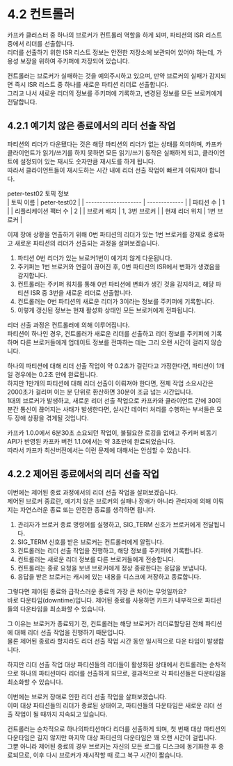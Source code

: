 # 4.2 컨트롤러

카프카 클러스터 중 하나의 브로커가 컨트롤러 역할을 하게 되며, 파티션의 ISR 리스트 중에서 리더를 선출합니다.  
리더를 선출하기 위한 ISR 리스트 정보는 안전한 저장소에 보관되어 있어야 하는데, 가용성 보장을 위하여 주키퍼에 저장되어 있습니다.  

컨트롤러는 브로커가 실패하는 것을 예의주시하고 있으며, 만약 브로커의 실패가 감지되면 즉시 ISR 리스트 중 하나를 새로운 파티션 리더로 선출합니다.  
그리고 나서 새로운 리더의 정보를 주키퍼에 기록하고, 변경된 정보를 모든 브로커에게 전달합니다.  

## 4.2.1 예기치 않은 종료에서의 리더 선출 작업

파티션의 리더가 다운됐다는 것은 해당 파티션의 리더가 없는 상태를 의미하며, 카프카 클라이언트가 읽기/쓰기를 하지 못하면 모든 읽기/쓰기 동작은 실패하게 되고, 클라이언트에 설정되어 있는 재시도 숫자만큼 재시도를 하게 됩니다.  
따라서 클라이언트들이 재시도하는 시간 내에 리더 선출 작업이 빠르게 이뤄져야 합니다.  

peter-test02 토픽 정보  
| 토픽 이름            | peter-test02  |
| -------------------- | ------------- |
| 파티션 수            | 1             |
| 리플리케이션 팩터 수 | 2             |
| 브로커 배치          | 1, 3번 브로커 |
| 현재 리더 위치       | 1번 브로커 |
  
이제 장애 상황을 연출하기 위해 0번 파티션의 리더가 있는 1번 브로커를 강제로 종료하고 새로운 파티션의 리더가 선출되는 과정을 살펴보겠습니다.  

1. 파티션 0번 리더가 있는 브로커1번이 예기치 않게 다운됩니다.  
2. 주키퍼는 1번 브로커와 연결이 끊어진 후, 0번 파티션의 ISR에서 변화가 생겼음을 감지합니다.
3. 컨트롤러는 주키퍼 워치를 통해 0번 파티션에 변화가 생긴 것을 감지하고, 해당 파티션 ISR 중 3번을 새로운 리더로 선출합니다.  
4. 컨트롤러는 0번 파티션의 새로운 리더가 3이라는 정보를 주키퍼에 기록합니다.
5. 이렇게 갱신된 정보는 현재 활성화 상태인 모든 브로커에게 전파됩니다.

리더 선출 과정은 컨트롤러에 의해 이루어집니다.  
파티션이 하나인 경우, 컨트롤러가 새로운 리더를 선출하고 리더 정보를 주키퍼에 기록하며 다른 브로커들에게 업데이트 정보를 전파하는 데는 그리 오랜 시간이 걸리지 않습니다.  

하나의 파티션에 대해 리더 선출 작업이 약 0.2초가 걸린다고 가정한다면, 파티션이 1개일 경우에는 0.2초 만에 완료됩니다.  
하지만 1만개의 파티션에 대해 리더 선출이 이뤄져야 한다면, 전체 작업 소요시간은 2000초가 걸리며 이는 분 단위로 환산하면 30분이 조금 넘는 시간입니다.  
1대의 브로커가 발생하고, 새로운 리더 선출 작업으로 카프카와 클라이언트 간에 30여분간 통신이 끊어지는 사태가 발생한다면, 실시간 데이터 처리를 수행하는 부서들은 모두 장애 상황을 겪게될 것입니다.  

카프카 1.0.0에서 6분30초 소요되던 작업이, 불필요한 로깅을 없애고 주키퍼 비동기 API가 반영된 카프카 버전 1.1.0에서는 약 3초만에 완료되었습니다.  
따라서 카프카 최신버전에서는 이런 문제에 대해서는 안심할 수 있습니다.  

## 4.2.2 제어된 종료에서의 리더 선출 작업

이번에는 제어된 종료 과정에서의 리더 선출 작업을 살펴보겠습니다.  
제어된 브로커 종료란, 예기치 않은 브로커의 실패나 장애가 아니라 관리자에 의해 이뤄지는 자연스러운 종료 또는 안전한 종료를 생각하면 됩니다.  

1. 관리자가 브로커 종료 명령어를 실행하고, SIG_TERM 신호가 브로커에게 전달됩니다.  
2. SIG_TERM 신호를 받은 브로커는 컨트롤러에게 알립니다.  
3. 컨트롤러는 리더 선출 작업을 진행하고, 해당 정보를 주키퍼에 기록합니다.
4. 컨트롤러는 새로운 리더 정보를 다른 브로커들에게 전송합니다.
5. 컨트롤러는 종료 요청을 보낸 브로커에게 정상 종료한다는 응답을 보냅니다.
6. 응답을 받은 브로커는 캐시에 있는 내용을 디스크에 저장하고 종료합니다.  

그렇다면 제어된 종료와 급작스러운 종료의 가장 큰 차이는 무엇일까요?  
바로 다운타임(downtime)입니다. 제어된 종료를 사용하면 카프카 내부적으로 파티션들의 다운타임을 최소화할 수 있습니다.  

그 이유는 브로커가 종료되기 전, 컨트롤러는 해당 브로커가 리더로할당된 전체 파티션에 대해 리더 선출 작업을 진행하기 때문입니다.  
물론 제어된 종료라 할지라도 리더 선출 작업 시간 동안 일시적으로 다운 타임이 발생합니다.  

하지만 리더 선출 작업 대상 파티션들의 리더들이 활성화된 상태에서 컨트롤러는 순차적으로 하나의 파티션마다 리더를 선출하게 되므로, 결과적으로 각 파티션들은 다운타임을 최소화할 수 있습니다.  

이번에는 브로커 장애로 인한 리더 선출 작업을 살펴보겠습니다.  
이미 대상 파티션들의 리더가 종료된 상태이고, 파티션들의 다운타임은 새로운 리더 선출 작업이 될 때까지 지속되고 있습니다.  

컨트롤러는 순차적으로 하나의파티션마다 리더를 선출하게 되며, 첫 번째 대상 파티션의 다운타임은 길지 않지만 마지막 대상 파티션의 다운타임은 꽤 오랜 시간이 걸립니다.  
그뿐 아니라 제어된 종료의 경우 브로커는 자신의 모든 로그를 디스크에 동기화한 후 종료되므로, 이후 다시 브로커가 재시작할 때 로그 복구 시간이 짧습니다.  






